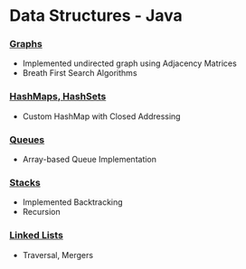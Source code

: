 # Data Structures - Java


### [Graphs](https://github.com/TonyAlarcon/Data-Structures-with-Java/blob/master/Graphs/HomeworkAssignment10_2.java)
+ Implemented undirected graph using Adjacency Matrices
+ Breath First Search Algorithms

### [HashMaps, HashSets](https://github.com/TonyAlarcon/Data-Structures-with-Java/blob/master/HashMap/HomeworkAssignment9_1.java)
+ Custom HashMap with Closed Addressing

### [Queues](https://github.com/TonyAlarcon/Data-Structures-with-Java/blob/master/Queues/HomeworkAssignment6_2.java)
+ Array-based Queue Implementation

### [Stacks](https://github.com/TonyAlarcon/Data-Structures-with-Java/blob/master/Backtracking/HomeworkAssignment2_1.java)
+ Implemented Backtracking
+ Recursion

### [Linked Lists](https://github.com/TonyAlarcon/Data-Structures-with-Java/blob/master/Linked%20List/LinkedList.java)
+ Traversal, Mergers
